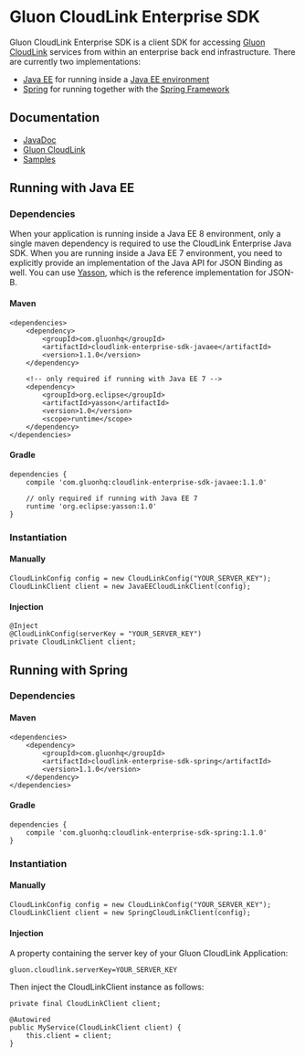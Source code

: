 # Gluon CloudLink Enterprise SDK #

Gluon CloudLink Enterprise SDK is a client SDK for accessing [Gluon CloudLink](http://com.gluonhq.com/products/cloudlink/)
services from within an enterprise back end infrastructure. There are currently two implementations:

* [Java EE](/javaee) for running inside a [Java EE environment](http://docs.oracle.com/javaee/)
* [Spring](/spring) for running together with the [Spring Framework](https://spring.io/)

## Documentation ##

* [JavaDoc](http://docs.com.gluonhq.com/cloudlink/client/javadoc/)
* [Gluon CloudLink](http://docs.com.gluonhq.com/cloudlink)
* [Samples](http://com.gluonhq.com/support/samples/#cloudlink)

## Running with Java EE ##

### Dependencies ###

When your application is running inside a Java EE 8 environment, only a single maven dependency is required to
use the CloudLink Enterprise Java SDK. When you are running inside a Java EE 7 environment, you need to explicitly
provide an implementation of the Java API for JSON Binding as well. You can use [Yasson](https://github.com/eclipse/yasson),
which is the reference implementation for JSON-B.

#### Maven ####

    <dependencies>
        <dependency>
            <groupId>com.gluonhq</groupId>
            <artifactId>cloudlink-enterprise-sdk-javaee</artifactId>
            <version>1.1.0</version>
        </dependency>

        <!-- only required if running with Java EE 7 -->
        <dependency>
            <groupId>org.eclipse</groupId>
            <artifactId>yasson</artifactId>
            <version>1.0</version>
            <scope>runtime</scope>
        </dependency>
    </dependencies>

#### Gradle ####

    dependencies {
        compile 'com.gluonhq:cloudlink-enterprise-sdk-javaee:1.1.0'

        // only required if running with Java EE 7
        runtime 'org.eclipse:yasson:1.0'
    }

### Instantiation ###

#### Manually ####

    CloudLinkConfig config = new CloudLinkConfig("YOUR_SERVER_KEY");
    CloudLinkClient client = new JavaEECloudLinkClient(config);

#### Injection ####

    @Inject
    @CloudLinkConfig(serverKey = "YOUR_SERVER_KEY")
    private CloudLinkClient client;

## Running with Spring ##

### Dependencies ###

#### Maven ####

    <dependencies>
        <dependency>
            <groupId>com.gluonhq</groupId>
            <artifactId>cloudlink-enterprise-sdk-spring</artifactId>
            <version>1.1.0</version>
        </dependency>
    </dependencies>

#### Gradle ####

    dependencies {
        compile 'com.gluonhq:cloudlink-enterprise-sdk-spring:1.1.0'
    }

### Instantiation ###

#### Manually ####

    CloudLinkConfig config = new CloudLinkConfig("YOUR_SERVER_KEY");
    CloudLinkClient client = new SpringCloudLinkClient(config);

#### Injection ####

A property containing the server key of your Gluon CloudLink Application:

    gluon.cloudlink.serverKey=YOUR_SERVER_KEY

Then inject the CloudLinkClient instance as follows:

    private final CloudLinkClient client;

    @Autowired
    public MyService(CloudLinkClient client) {
        this.client = client;
    }
